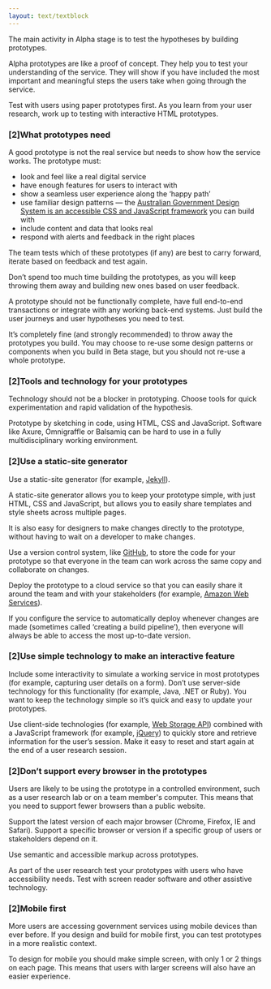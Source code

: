 ```yaml
---
layout: text/textblock
---
```


The main activity in Alpha stage is to test the hypotheses by building prototypes.

Alpha prototypes are like a proof of concept. They help you to test your understanding of the service. They will show if you have included the most important and meaningful steps the users take when going through the service.

Test with users using paper prototypes first. As you learn from your user research, work up to testing with interactive HTML prototypes.

### [2]What prototypes need

A good prototype is not the real service but needs to show how the service works. The prototype must:
- look and feel like a real digital service
- have enough features for users to interact with
- show a seamless user experience along the ‘happy path’
- use familiar design patterns — the [Australian Government Design System is an accessible CSS and JavaScript framework](https://designsystem.gov.au) you can build with
- include content and data that looks real
- respond with alerts and feedback in the right places

The team tests which of these prototypes (if any) are best to carry forward, iterate based on feedback and test again.

Don’t spend too much time building the prototypes, as you will keep throwing them away and building new ones based on user feedback.

A prototype should not be functionally complete, have full end-to-end transactions or integrate with any working back-end systems. Just build the user journeys and user hypotheses you need to test.

It’s completely fine (and strongly recommended) to throw away the prototypes you build. You may choose to re-use some design patterns or components when you build in Beta stage, but you should not re-use a whole prototype.

### [2]Tools and technology for your prototypes

Technology should not be a blocker in prototyping. Choose tools for quick experimentation and rapid validation of the hypothesis.

Prototype by sketching in code, using HTML, CSS and JavaScript. Software like Axure, Omnigraffle or Balsamiq can be hard to use in a fully multidisciplinary working environment.

### [2]Use a static-site generator

Use a static-site generator (for example, [Jekyll](https://jekyllrb.com/)).

A static-site generator allows you to keep your prototype simple, with just HTML, CSS and JavaScript, but allows you to easily share templates and style sheets across multiple pages.

It is also easy for designers to make changes directly to the prototype, without having to wait on a developer to make changes.

Use a version control system, like [GitHub](https://github.com/), to store the code for your prototype so that everyone in the team can work across the same copy and collaborate on changes.

Deploy the prototype to a cloud service so that you can easily share it around the team and with your stakeholders (for example, [Amazon Web Services](https://aws.amazon.com/)).

If you configure the service to automatically deploy whenever changes are made (sometimes called ‘creating a build pipeline’), then everyone will always be able to access the most up-to-date version.

### [2]Use simple technology to make an interactive feature

Include some interactivity to simulate a working service in most prototypes (for example, capturing user details on a form). Don’t use server-side technology for this functionality (for example, Java, .NET or Ruby). You want to keep the technology simple so it’s quick and easy to update your prototypes.

Use client-side technologies (for example,  [Web Storage API](https://developer.mozilla.org/en-US/docs/Web/API/Web_Storage_API/Using_the_Web_Storage_API)) combined with a JavaScript framework (for example, [jQuery](https://jquery.com/)) to quickly store and retrieve information for the user’s session. Make it easy to reset and start again at the end of a user research session.

### [2]Don’t support every browser in the prototypes

Users are likely to be using the prototype in a controlled environment, such as a user research lab or on a team member's computer. This means that you need to support fewer browsers than a public website.

Support the latest version of each major browser (Chrome, Firefox, IE and Safari). Support a specific browser or version if a specific group of users or stakeholders depend on it.

Use semantic and accessible markup across prototypes.

As part of the user research test your prototypes with users who have accessibility needs. Test with screen reader software and other assistive technology.

### [2]Mobile first

More users are accessing government services using mobile devices than ever before. If you design and build for mobile first, you can test prototypes in a more realistic context.

To design for mobile you should make simple screen, with only 1 or 2 things on each page. This means that users with larger screens will also have an easier experience.
